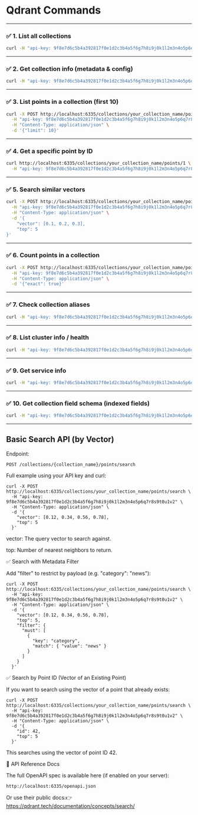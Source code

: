 # Qdrant Commands
---

### ✅ 1. **List all collections**

```bash
curl -H "api-key: 9f8e7d6c5b4a392817f0e1d2c3b4a5f6g7h8i9j0k1l2m3n4o5p6q7r8s9t0u1v2" http://localhost:6335/collections
```

---

### ✅ 2. **Get collection info (metadata & config)**

```bash
curl -H "api-key: 9f8e7d6c5b4a392817f0e1d2c3b4a5f6g7h8i9j0k1l2m3n4o5p6q7r8s9t0u1v2" http://localhost:6335/collections/your_collection_name
```

---

### ✅ 3. **List points in a collection (first 10)**

```bash
curl -X POST http://localhost:6335/collections/your_collection_name/points/scroll \
  -H "api-key: 9f8e7d6c5b4a392817f0e1d2c3b4a5f6g7h8i9j0k1l2m3n4o5p6q7r8s9t0u1v2" \
  -H "Content-Type: application/json" \
  -d '{"limit": 10}'
```

---

### ✅ 4. **Get a specific point by ID**

```bash
curl http://localhost:6335/collections/your_collection_name/points/1 \
  -H "api-key: 9f8e7d6c5b4a392817f0e1d2c3b4a5f6g7h8i9j0k1l2m3n4o5p6q7r8s9t0u1v2"
```

---

### ✅ 5. **Search similar vectors**

```bash
curl -X POST http://localhost:6335/collections/your_collection_name/points/search \
  -H "api-key: 9f8e7d6c5b4a392817f0e1d2c3b4a5f6g7h8i9j0k1l2m3n4o5p6q7r8s9t0u1v2" \
  -H "Content-Type: application/json" \
  -d '{
    "vector": [0.1, 0.2, 0.3],
    "top": 5
}'
```

---

### ✅ 6. **Count points in a collection**

```bash
curl -X POST http://localhost:6335/collections/your_collection_name/points/count \
  -H "api-key: 9f8e7d6c5b4a392817f0e1d2c3b4a5f6g7h8i9j0k1l2m3n4o5p6q7r8s9t0u1v2" \
  -H "Content-Type: application/json" \
  -d '{"exact": true}'
```

---

### ✅ 7. **Check collection aliases**

```bash
curl -H "api-key: 9f8e7d6c5b4a392817f0e1d2c3b4a5f6g7h8i9j0k1l2m3n4o5p6q7r8s9t0u1v2" http://localhost:6335/aliases
```

---

### ✅ 8. **List cluster info / health**

```bash
curl -H "api-key: 9f8e7d6c5b4a392817f0e1d2c3b4a5f6g7h8i9j0k1l2m3n4o5p6q7r8s9t0u1v2" http://localhost:6335/cluster
```

---

### ✅ 9. **Get service info**

```bash
curl -H "api-key: 9f8e7d6c5b4a392817f0e1d2c3b4a5f6g7h8i9j0k1l2m3n4o5p6q7r8s9t0u1v2" http://localhost:6335
```

---

### ✅ 10. **Get collection field schema (indexed fields)**

```bash
curl -H "api-key: 9f8e7d6c5b4a392817f0e1d2c3b4a5f6g7h8i9j0k1l2m3n4o5p6q7r8s9t0u1v2" http://localhost:6335/collections/your_collection_name/index
```

---

## Basic Search API (by Vector)

Endpoint:

```
POST /collections/{collection_name}/points/search
```

Full example using your API key and curl:

```
curl -X POST http://localhost:6335/collections/your_collection_name/points/search \
  -H "api-key: 9f8e7d6c5b4a392817f0e1d2c3b4a5f6g7h8i9j0k1l2m3n4o5p6q7r8s9t0u1v2" \
  -H "Content-Type: application/json" \
  -d '{
    "vector": [0.12, 0.34, 0.56, 0.78], 
    "top": 5
  }'
```

vector: The query vector to search against.

top: Number of nearest neighbors to return.

✅ Search with Metadata Filter

Add "filter" to restrict by payload (e.g. "category": "news"):

```
curl -X POST http://localhost:6335/collections/your_collection_name/points/search \
  -H "api-key: 9f8e7d6c5b4a392817f0e1d2c3b4a5f6g7h8i9j0k1l2m3n4o5p6q7r8s9t0u1v2" \
  -H "Content-Type: application/json" \
  -d '{
    "vector": [0.12, 0.34, 0.56, 0.78],
    "top": 5,
    "filter": {
      "must": [
        {
          "key": "category",
          "match": { "value": "news" }
        }
      ]
    }
  }'
```

✅ Search by Point ID (Vector of an Existing Point)

If you want to search using the vector of a point that already exists:
```
curl -X POST http://localhost:6335/collections/your_collection_name/points/search \
  -H "api-key: 9f8e7d6c5b4a392817f0e1d2c3b4a5f6g7h8i9j0k1l2m3n4o5p6q7r8s9t0u1v2" \
  -H "Content-Type: application/json" \
  -d '{
    "id": 42,
    "top": 5
  }'
```
This searches using the vector of point ID 42.

📌 API Reference Docs

The full OpenAPI spec is available here (if enabled on your server):

```
http://localhost:6335/openapi.json
```

Or use their public docs:👉 https://qdrant.tech/documentation/concepts/search/



